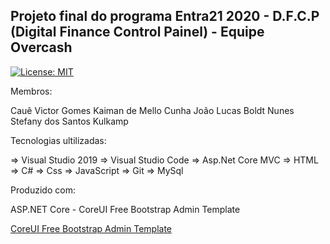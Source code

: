 ## Projeto final do programa Entra21 2020 - D.F.C.P (Digital Finance Control Painel) - Equipe Overcash

[![License: MIT](https://img.shields.io/badge/License-MIT-yellow.svg)](https://opensource.org/licenses/MIT)

Membros:

Cauê Victor Gomes
Kaiman de Mello Cunha
João Lucas Boldt Nunes
Stefany dos Santos Kulkamp

Tecnologias ultilizadas:

=> Visual Studio 2019
=> Visual Studio Code
=> Asp.Net Core MVC
=> HTML
=> C#
=> Css
=> JavaScript
=> Git
=> MySql



Produzido com:

ASP.NET Core - CoreUI Free Bootstrap Admin Template 

[CoreUI Free Bootstrap Admin Template](https://github.com/coreui/coreui-free-bootstrap-admin-template)
